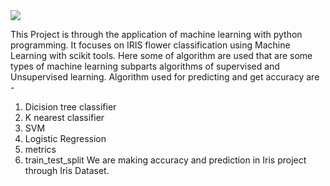 <!-- IRIS-Flower-classification -->

<img src="https://www.google.com/url?sa=i&url=https%3A%2F%2Feminebozkus.medium.com%2Fexploring-the-iris-flower-dataset-4e000bcc266c&psig=AOvVaw3Pr0hJfIKNzjfz_Vey8605&ust=1705509973925000&source=images&cd=vfe&opi=89978449&ved=0CBMQjRxqFwoTCNCK1vWt4oMDFQAAAAAdAAAAABAP">

This Project is through the application of machine learning with python programming.
It focuses on IRIS flower classification using Machine Learning with scikit tools. 
Here some of algorithm are used that are some types of machine learning subparts algorithms of supervised and Unsupervised learning.
Algorithm used for predicting and get accuracy are -
1. Dicision tree classifier 
2. K nearest classifier
3. SVM
4. Logistic Regression 
5. metrics
6. train_test_split
We are making accuracy and prediction in Iris project through Iris Dataset.

